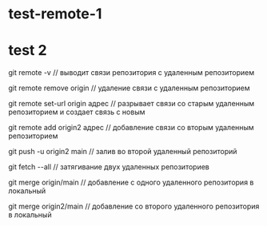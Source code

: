 # test-remote-1
# test 2
git remote -v // выводит связи репозитория с удаленным репозиторием

git remote remove origin // удаление связи с удаленным репозиторием

git remote set-url origin адрес // разрывает связи со старым удаленным репозиторием и создает связь с новым

git remote add origin2 адрес // добавление связи со вторым удаленным репозиторием

git push -u origin2 main // залив во второй удаленный репозиторий

git fetch --all // затягивание двух удаленных репозиториев

git merge origin/main // добавление с одного удаленного репозитория в локальный

git merge origin2/main // добавление со второго удаленного репозитория в локальный

